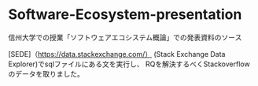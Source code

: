 # Software-Ecosystem-presentation
信州大学での授業「ソフトウェアエコシステム概論」での発表資料のソース

[SEDE]（https://data.stackexchange.com/） (Stack Exchange Data Explorer)でsqlファイルにある文を実行し、
RQを解決するべくStackoverflowのデータを取りました。
